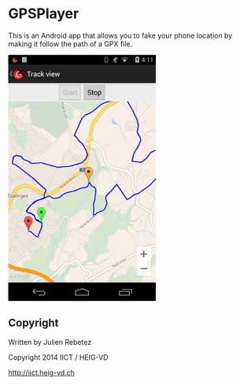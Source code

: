 GPSPlayer
=========

This is an Android app that allows you to fake your phone location by making
it follow the path of a GPX file.

![Screenshot](./misc/screenshots/track_play_small.png)

Copyright
---------
Written by Julien Rebetez

Copyright 2014 IICT / HEIG-VD

http://iict.heig-vd.ch
